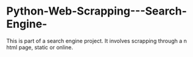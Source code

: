 # Python-Web-Scrapping---Search-Engine-
This is part of a search engine project. It involves scrapping through a n html page, static or online.
